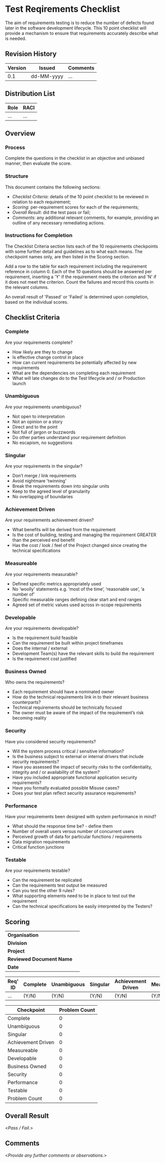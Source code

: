 # Test Reqirements Checklist

The aim of requirements testing is to reduce the number of defects found later in the software development lifecycle. This 10 point checklist will provide a mechanism to ensure that requirements accurately describe what is needed.

<!--TOC max3-->


## Revision History

Version | Issued     | Comments
------- | ---------- | --------
0.1     | dd-MM-yyyy | …


## Distribution List

| Role | RACI
| ---- | ----
| …    | …


## Overview

### Process

Complete the questions in the checklist in an objective and unbiased manner, then evaluate the score.

### Structure

This document contains the following sections:

   - _Checklist Criteria_: details of the 10 point checklist to be reviewed in relation to each requirement;
   - _Scoring_: per-requirement scores for each of the requirements;
   - _Overall Result_: did the test pass or fail;
   - _Comments_: any additional relevant comments, for example, providing an outline of any necessary remediating actions.

### Instructions for Completion

The Checklist Criteria section lists each of the 10 requirements checkpoints with some further detail and guidelines as to what each means. The checkpoint names only, are then listed in the Scoring section.

Add a row to the table for each requirement including the requirement reference in column 0. Each of the 10 questions should be answered per requirement, inserting a 'Y' if the requirement meets the criterion and 'N' if it does not meet the criterion. Count the failures and record this counts in the relevant columns.

An overall result of 'Passed' or 'Failed' is determined upon completion, based on the individual scores.


## Checklist Criteria

### Complete

Are your requirements complete?

- How likely are they to change
- Is effective change control in place
- How can current requirements be potentially affected by new requirements
- What are the dependencies on completing each requirement
- What will late changes do to the Test lifecycle and / or Production launch

### Unambiguous

Are your requirements unambiguous?

- Not open to interpretation
- Not an opinion or a story
- Direct and to the point
- Not full of jargon or buzzwords
- Do other parties understand your requirement definition
- No escapism, no suggestions

### Singular

Are your requirements in the singular?

- Don’t merge / link requirements
- Avoid nightmare 'twinning'
- Break the requirements down into singular units
- Keep to the agreed level of granularity
- No overlapping of boundaries

### Achievement Driven

Are your requirements achievement driven?

- What benefits will be derived from the requirement
- Is the cost of building, testing and managing the requirement GREATER than the perceived end benefit
- Has the cost / look / feel of the Project changed since creating the technical specifications

### Measureable

Are your requirements measurable?

- Defined specific metrics appropriately used
- No ‘woolly’ statements e.g. ‘most of the time’, ‘reasonable use’, ‘a number of’
- Specific measurable ranges defining clear start and end ranges
- Agreed set of metric values used across in-scope requirements

### Developable

Are your requirements developable?

- Is the requirement build feasible
- Can the requirement be built within project timeframes
- Does the internal / external
- Development Team(s) have the relevant skills to build the requirement
- Is the requirement cost justified

### Business Owned

Who owns the requirements?

- Each requirement should have a nominated owner
- How do the technical requirements link in to their relevant business counterparts?
- Technical requirements should be technically focused
- The owner must be aware of the impact of the requirement’s risk becoming reality

### Security

Have you considered security requirements?

- Will the system process critical / sensitive information?
- Is the business subject to external or internal drivers that include security requirements?
- Have you assessed the impact of security risks to the confidentiality, integrity and / or availability of the system?
- Have you included appropriate functional application security requirements?
- Have you formally evaluated possible Misuse cases?
- Does your test plan reflect security assurance requirements?

### Performance

Have your requirements been designed with system performance in mind?

- What should the response time be? - define them
- Number of overall users versus number of concurrent users
- Perceived growth of data for particular functions / requirements
- Data migration requirements
- Critical function junctions

### Testable

Are your requirements testable?

- Can the requirement be replicated
- Can the requirements test output be measured
- Can you test the other 9 rules?
- What supporting  elements need to be in place to test out the requirement
- Can the technical specifications be easily interpreted by the Testers?


## Scoring

|                            |     |
| ---                        | ---
| **Organisation**           |
| **Division**               |
| **Project**                |
| **Reviewed Document Name** |
| **Date**                   |

| Req' ID | Complete | Unambiguous | Singular | Achievement Driven | Measureable | Developable | Business Owned | Security | Performance | Testable | Problem Count
| ---     | ---      | ---         | ---      | ---                | ---         | ---         | ---            | ---      | ---         | ---      | ---
| …       | (Y/N)    | (Y/N)       | (Y/N)    | (Y/N)              | (Y/N)       | (Y/N)       | (Y/N)          | (Y/N)    | (Y/N)       | (Y/N)    | 0

| Checkpoint         | Problem Count
| ---                | ---
| Complete           | 0
| Unambiguous        | 0
| Singular           | 0
| Achievement Driven | 0
| Measureable        | 0
| Developable        | 0
| Business Owned     | 0
| Security           | 0
| Performance        | 0
| Testable           | 0
| Problem Count      | 0

## Overall Result

<_Pass / Fail._>

## Comments

<_Provide any further comments or observations._>
